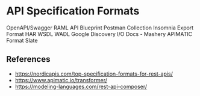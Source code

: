 # API Specification Formats

OpenAPI/Swagger
RAML
API Blueprint
Postman Collection
Insomnia Export Format
HAR
WSDL
WADL
Google Discovery
I/O Docs - Mashery
APIMATIC Format
Slate

## References
- https://nordicapis.com/top-specification-formats-for-rest-apis/
- https://www.apimatic.io/transformer/
- https://modeling-languages.com/rest-api-composer/
